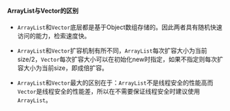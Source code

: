 #### ArrayList与Vector的区别

- `ArrayList`和`Vector`底层都是基于Object数组存储的。因此两者具有随机快速访问的能力，检索速度快。

- `ArrayList`和`Vector`扩容机制有所不同，`ArrayList`每次扩容大小为当前size/2，`Vector`每次扩容大小可以在初始化new时指定，如果不指定则每次扩容大小为当前size，即成倍扩容。

- `ArrayList`和`Vector`最大的区别在于：`ArrayList`不是线程安全的性能高而`Vector`是线程安全的性能差，所以在不需要保证线程安全时建议使用`ArrayList`。